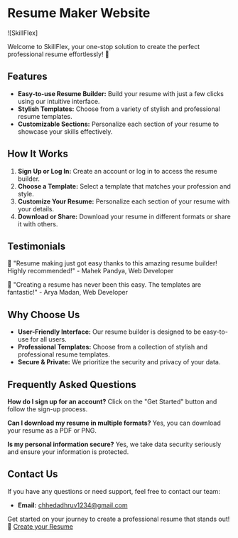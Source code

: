 # Resume Maker Website

![SkillFlex]

Welcome to SkillFlex, your one-stop solution to create the perfect professional resume effortlessly! 🚀

## Features

- **Easy-to-use Resume Builder:** Build your resume with just a few clicks using our intuitive interface.
- **Stylish Templates:** Choose from a variety of stylish and professional resume templates.
- **Customizable Sections:** Personalize each section of your resume to showcase your skills effectively.

## How It Works

1. **Sign Up or Log In:** Create an account or log in to access the resume builder.
2. **Choose a Template:** Select a template that matches your profession and style.
3. **Customize Your Resume:** Personalize each section of your resume with your details.
4. **Download or Share:** Download your resume in different formats or share it with others.

## Testimonials

🌟 "Resume making just got easy thanks to this amazing resume builder! Highly recommended!" - Mahek Pandya, Web Developer

🌟 "Creating a resume has never been this easy. The templates are fantastic!" - Arya Madan, Web Developer

## Why Choose Us

- **User-Friendly Interface:** Our resume builder is designed to be easy-to-use for all users.
- **Professional Templates:** Choose from a collection of stylish and professional resume templates.
- **Secure & Private:** We prioritize the security and privacy of your data.

## Frequently Asked Questions

**How do I sign up for an account?**
Click on the "Get Started" button and follow the sign-up process.

**Can I download my resume in multiple formats?**
Yes, you can download your resume as a PDF or PNG.

**Is my personal information secure?**
Yes, we take data security seriously and ensure your information is protected.

## Contact Us

If you have any questions or need support, feel free to contact our team:
- **Email:** [chhedadhruv1234@gmail.com](mailto:chhedadhruv1234@gmail.com)

Get started on your journey to create a professional resume that stands out! 📝 [Create your Resume](skillflex.dhruvchheda.com)